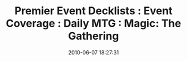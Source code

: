 ---
date: 2010-06-07 18:27:31
link:
  source: delicious
  source_url: https://del.icio.us/roytang
  text: 'Premier Event Decklists : Event Coverage : Daily MTG : Magic: The Gathering'
  url: http://www.wizards.com/Magic/Magazine/Events.aspx?x=mtg/daily/eventcoverage/decklists
slug: premier-event-decklists-event-coverage-daily-mtg-magic-the-gathering
source: delicious
tags:
- mtg
title: 'Premier Event Decklists : Event Coverage : Daily MTG : Magic: The Gathering'
---